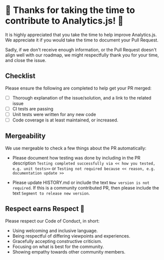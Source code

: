 # 🎉 Thanks for taking the time to contribute to Analytics.js! 🎉

It is highly appreciated that you take the time to help improve Analytics.js.
We appreciate it if you would take the time to document your Pull Request.

Sadly, if we don't receive enough information, or the Pull Request doesn't
align well with our roadmap, we might respectfully thank you for your time, and close the issue.

## Checklist

Please ensure the following are completed to help get your PR merged:

- [ ] Thorough explanation of the issue/solution, and a link to the related issue
- [ ] CI tests are passing
- [ ] Unit tests were written for any new code
- [ ] Code coverage is at least maintained, or increased.

## Mergeability

We use mergeable to check a few things about the PR automatically:

- Please document how testing was done by including in the PR description `Testing completed successfully via << how you tested, e.g. unit tests>>` or `Testing not required because << reason, e.g. documentation update >>`

- Please update HISTORY.md or include the text `New version is not required`. If this is a community contributed PR, then please include the text `Segment to release new version`.

## Respect earns Respect 👏

Please respect our Code of Conduct, in short:

- Using welcoming and inclusive language.
- Being respectful of differing viewpoints and experiences.
- Gracefully accepting constructive criticism.
- Focusing on what is best for the community.
- Showing empathy towards other community members.
